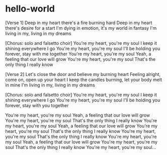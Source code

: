 # hello-world
[Verse 1]
Deep in my heart there's a fire burning hard
Deep in my heart there's desire for a start
I'm dying in emotion, it's my world in fantasy
I'm living in my, living in my dreams

[Chorus: solo and falsetto choir]
You're my heart, you're my soul
I keep it shining everywhere I go
You're my heart, you're my soul
I'll be holding you forever, stay with me together
You're my heart, you're my soul
Yeah, a feeling that our love will grow
You're my heart, you're my soul
That's the only thing I really know

[Verse 2]
Let's close the door and believe my burning heart
Feeling alright, come on, open up your heart
I keep the candles burning, let your body melt in mine
I'm living in my, living in my dreams

[Chorus: solo and falsetto choir]
You're my heart, you're my soul
I keep it shining everywhere I go
You're my heart, you're my soul
I'll be holding you forever, stay with you together

You're my heart, you're my soul
Yeah, a feeling that our love will grow
You're my heart, you're my soul
That's the only thing I really know
You're my heart, you're my soul
Yeah, a feeling that our love will grow
You're my heart, you're my soul
That's the only thing I really know
You're my heart, you're my soul
That's the only thing I really know
You're my heart, you're my soul
Yeah, a feeling that our love will grow
You're my heart, you're my soul
That's the only thing I really know
You're my heart, you're my soul...
